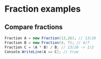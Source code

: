 # Fraction examples

## Compare fractions
```cs
Fraction A = new Fraction(13,26); // 13/26
Fraction B = new Fraction(4, 7); // 4/7
Fraction C = (A * B) / B; // 13/26 -> 1/2
Console.WriteLine(A == C); // true
```
